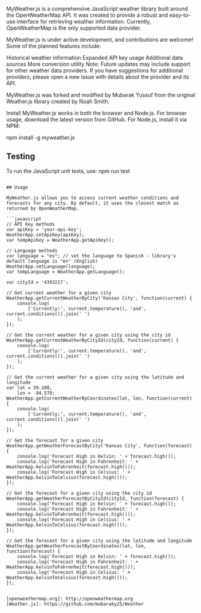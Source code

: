 
MyWeather.js is a comprehensive JavaScript weather library built around the OpenWeatherMap API. It was created to provide a robust and easy-to-use interface for retrieving weather information. Currently, OpenWeatherMap is the only supported data provider.

MyWeather.js is under active development, and contributions are welcome! Some of the planned features include:

Historical weather information
Expanded API key usage
Additional data sources
More conversion utility
Note: Future updates may include support for other weather data providers. If you have suggestions for additional providers, please open a new issue with details about the provider and its API.

MyWeather.js was forked and modified by Mubarak Yussuf from the original Weather.js library created by Noah Smith.

Install
MyWeather.js works in both the browser and Node.js. For browser usage, download the latest version from GitHub. For Node.js, install it via NPM:

npm install -g myweather.js

## Testing
To run the JavaScript unit tests, use:
npm run test
```

## Usage

MyWeather.js allows you to access current weather conditions and forecasts for any city. By default, it uses the closest match as returned by OpenWeatherMap.

```javascript
// API Key methods
var apiKey = 'your-api-key';
WeatherApp.setApiKey(apiKey);
var tempApiKey = WeatherApp.getApiKey();

// Language methods
var language = "es"; // set the language to Spanish - library's default language is "en" (English)
WeatherApp.setLanguage(language);
var tempLanguage = WeatherApp.getLanguage();

var cityId = '4393217';

// Get current weather for a given city
WeatherApp.getCurrentWeatherByCity('Kansas City', function(current) {
    console.log(
        ['Currently:', current.temperature(), 'and', current.conditions()].join(' ')
    );
});

// Get the current weather for a given city using the city id
WeatherApp.getCurrentWeatherByCityId(cityId, function(current) {
    console.log(
        ['Currently:', current.temperature(), 'and', current.conditions()].join(' ')
    );
});

// Get the current weather for a given city using the latitude and longitude
var lat = 39.100,
    lon = -94.579;
WeatherApp.getCurrentWeatherByCoordinates(lat, lon, function(current) {
    console.log(
        ['Currently:', current.temperature(), 'and', current.conditions()].join(' ')
    );
});

// Get the forecast for a given city
WeatherApp.getWeatherForecastByCity('Kansas City', function(forecast) {
    console.log('Forecast High in Kelvin: ' + forecast.high());
    console.log('Forecast High in Fahrenheit: ' + WeatherApp.kelvinToFahrenheit(forecast.high()));
    console.log('Forecast High in Celsius: ' + WeatherApp.kelvinToCelsius(forecast.high()));
});

// Get the forecast for a given city using the city id
WeatherApp.getWeatherForecastByCityId(cityId, function(forecast) {
    console.log('Forecast High in Kelvin: ' + forecast.high());
    console.log('Forecast High in Fahrenheit: ' + WeatherApp.kelvinToFahrenheit(forecast.high()));
    console.log('Forecast High in Celsius: ' + WeatherApp.kelvinToCelsius(forecast.high()));
});

// Get the forecast for a given city using the latitude and longitude
WeatherApp.getWeatherForecastByCoordinates(lat, lon, function(forecast) {
    console.log('Forecast High in Kelvin: ' + forecast.high());
    console.log('Forecast High in Fahrenheit: ' + WeatherApp.kelvinToFahrenheit(forecast.high()));
    console.log('Forecast High in Celsius: ' + WeatherApp.kelvinToCelsius(forecast.high()));
});


[openweathermap.org]: http://openweathermap.org
[Weather.js]: https://github.com/mubaraky25/Weather
